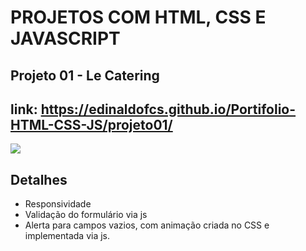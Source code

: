 # PROJETOS COM HTML, CSS E JAVASCRIPT
## Projeto 01 - Le Catering
## link: https://edinaldofcs.github.io/Portifolio-HTML-CSS-JS/projeto01/

<img src="https://drive.google.com/uc?export=view&id=1CFT3sc0COXqcgJTYEim9SVEgKh3kniuQ">

## Detalhes
- Responsividade
- Validação do formulário via js
- Alerta para campos vazios, com animação criada no CSS e implementada via js.
